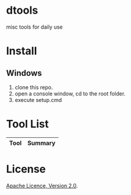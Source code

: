 # dtools
misc tools for daily use

# Install
## Windows
1. clone this repo.
2. open a console window, cd to the root folder.
3. execute setup.cmd

# Tool List
| Tool | Summary |
|------|---------|

# License
[Apache Licence, Version 2.0](http://www.apache.org/licenses/LICENSE-2.0.html).

